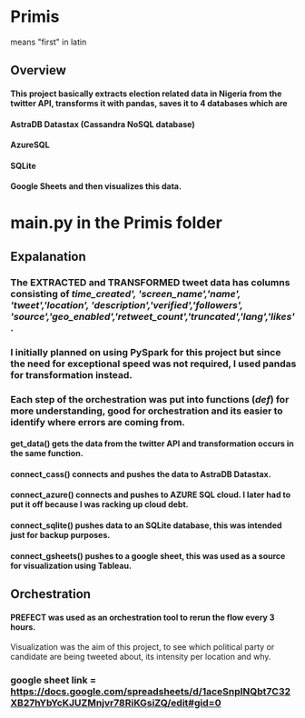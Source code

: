 # Primis 
means "first" in latin


## Overview
#### This project basically extracts election related data in Nigeria from the twitter API, transforms it with pandas, saves it to 4 databases which are
#### AstraDB Datastax (Cassandra NoSQL database)
#### AzureSQL 
#### SQLite 
#### Google Sheets and then visualizes this data.

# main.py in the Primis folder

## Expalanation
### The EXTRACTED and TRANSFORMED tweet data has columns consisting of _time_created', 'screen_name','name', 'tweet','location', 'description','verified','followers', 'source','geo_enabled','retweet_count','truncated','lang','likes'_.
### I initially planned on using PySpark for this project but since the need for exceptional speed was not required, I used pandas for transformation instead.

### Each step of the orchestration was put into functions (_def_) for more understanding, good for orchestration and its easier to identify where errors are coming from.
#### get_data() gets the data from the twitter API and transformation occurs in the same function.
#### connect_cass() connects and pushes the data to AstraDB Datastax.
#### connect_azure() connects and pushes to AZURE SQL cloud. I later had to put it off because I was racking up cloud debt.
#### connect_sqlite() pushes data to an SQLite database, this was intended just for backup purposes.
#### connect_gsheets() pushes to a google sheet, this was used as a source for visualization using Tableau.

## Orchestration
#### PREFECT was used as an orchestration tool to rerun the flow every 3 hours.

Visualization was the aim of this project, to see which political party or candidate are being tweeted about, its intensity per location and why.

### google sheet link = https://docs.google.com/spreadsheets/d/1aceSnpINQbt7C32XB27hYbYcKJUZMnjvr78RiKGsiZQ/edit#gid=0



